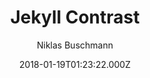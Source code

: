---
title: Jekyll Contrast
github: https://github.com/niklasbuschmann/contrast
demo: https://niklasbuschmann.github.io/contrast/
author: Niklas Buschmann
ssg:
  - Jekyll
cms:
  - Markdown
date: 2018-01-19T01:23:22.000Z
description: Jekyll Theme
draft: true
publish_date: '2018-01-19T01:23:22Z'
update_date: '2021-09-12T13:41:04Z'
github_star: 279
github_fork: 1025
---